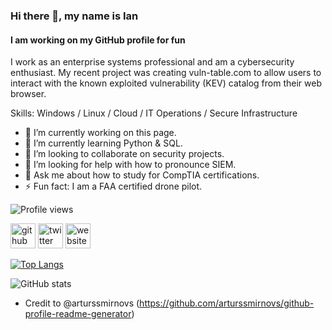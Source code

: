 ### Hi there 👋, my name is Ian
#### I am working on my GitHub profile for fun
I work as an enterprise systems professional and am a cybersecurity enthusiast. My recent project was creating vuln-table.com to allow users to interact with the known exploited vulnerability (KEV) catalog from their web browser. 

Skills: Windows / Linux / Cloud / IT Operations / Secure Infrastructure

- 🔭 I’m currently working on this page. 
- 🌱 I’m currently learning Python & SQL. 
- 👯 I’m looking to collaborate on security projects. 
- 🤔 I’m looking for help with how to pronounce SIEM. 
- 💬 Ask me about how to study for CompTIA certifications. 
- ⚡ Fun fact: I am a FAA certified drone pilot.

![Profile views](https://gpvc.arturio.dev/theianmay)  

[<img src='https://cdn.jsdelivr.net/npm/simple-icons@3.0.1/icons/github.svg' alt='github' height='40'>](https://github.com/theianmay)  [<img src='https://cdn.jsdelivr.net/npm/simple-icons@3.0.1/icons/twitter.svg' alt='twitter' height='40'>](https://twitter.com/theianmay)  [<img src='https://cdn.jsdelivr.net/npm/simple-icons@3.0.1/icons/icloud.svg' alt='website' height='40'>](https://www.vuln-table.com/)  

[![Top Langs](https://github-readme-stats.vercel.app/api/top-langs/?username=theianmay)](https://github.com/anuraghazra/github-readme-stats)

![GitHub stats](https://github-readme-stats.vercel.app/api?username=theianmay&show_icons=true)  

- Credit to @arturssmirnovs (https://github.com/arturssmirnovs/github-profile-readme-generator)

<!---
theianmay/theianmay is a ✨ special ✨ repository because its `README.md` (this file) appears on your GitHub profile.
You can click the Preview link to take a look at your changes.
--->
